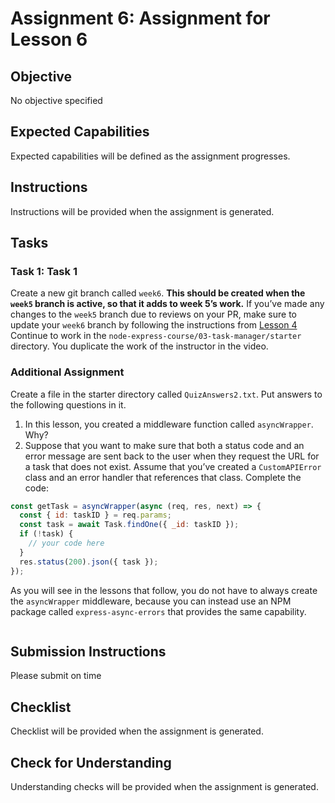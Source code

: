 # Assignment 6: Assignment for Lesson 6

## Objective

No objective specified

## Expected Capabilities

Expected capabilities will be defined as the assignment progresses.

## Instructions

Instructions will be provided when the assignment is generated.

## Tasks

### Task 1: Task 1

Create a new git branch called `week6`. **This should be created when the `week5` branch is active, so that it adds to week 5’s work.** If you’ve made any changes to the `week5` branch due to reviews on your PR, make sure to update your `week6` branch by following the instructions from [Lesson 4](./ctd-node-lesson-4.md) Continue to work in the `node-express-course/03-task-manager/starter` directory. You duplicate the work of the instructor in the video.

### Additional Assignment

Create a file in the starter directory called `QuizAnswers2.txt`. Put answers to the following questions in it.

1. In this lesson, you created a middleware function called `asyncWrapper`. Why?
2. Suppose that you want to make sure that both a status code and an error message are sent back to the user when they request the URL for a task that does not exist. Assume that you’ve created a `CustomAPIError` class and an error handler that references that class. Complete the code:  
```javascript  
const getTask = asyncWrapper(async (req, res, next) => {  
  const { id: taskID } = req.params;  
  const task = await Task.findOne({ _id: taskID });  
  if (!task) {  
    // your code here  
  }  
  res.status(200).json({ task });  
});  
```

As you will see in the lessons that follow, you do not have to always create the `asyncWrapper` middleware, because you can instead use an NPM package called `express-async-errors` that provides the same capability.

```

```

## Submission Instructions

Please submit on time

## Checklist

Checklist will be provided when the assignment is generated.

## Check for Understanding

Understanding checks will be provided when the assignment is generated.